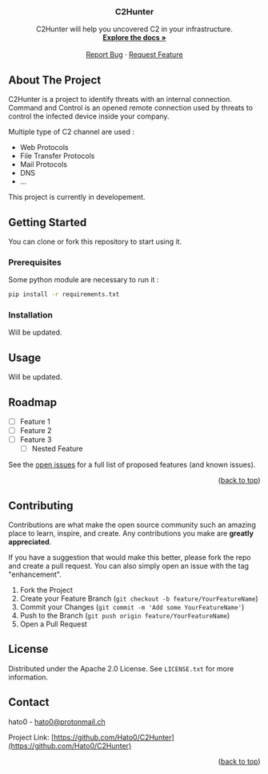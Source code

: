 <div id="top"></div>


<br />
<div align="center">

<h3 align="center">C2Hunter</h3>

  <p align="center">
    C2Hunter will help you uncovered C2 in your infrastructure.
    <br />
    <a href="https://github.com/Hato0/C2Hunter"><strong>Explore the docs »</strong></a>
    <br />
    <br />
    <a href="https://github.com/Hato0/C2Hunter/issues">Report Bug</a>
    ·
    <a href="https://github.com/Hato0/C2Hunter/issues">Request Feature</a>
  </p>
</div>

## About The Project

C2Hunter is a project to identify threats with an internal connection. 
Command and Control is an opened remote connection used by threats to control the infected device inside your company. 

Multiple type of C2 channel are used :
* Web Protocols
* File Transfer Protocols 
* Mail Protocols 
* DNS 
* ...

This project is currently in developement.

## Getting Started

You can clone or fork this repository to start using it. 

### Prerequisites

Some python module are necessary to run it :
```sh
pip install -r requirements.txt
```

### Installation

Will be updated.

## Usage

Will be updated.

## Roadmap

- [ ] Feature 1
- [ ] Feature 2
- [ ] Feature 3
    - [ ] Nested Feature

See the [open issues](https://github.com/github_username/repo_name/issues) for a full list of proposed features (and known issues).

<p align="right">(<a href="#top">back to top</a>)</p>



<!-- CONTRIBUTING -->
## Contributing

Contributions are what make the open source community such an amazing place to learn, inspire, and create. Any contributions you make are **greatly appreciated**.

If you have a suggestion that would make this better, please fork the repo and create a pull request. You can also simply open an issue with the tag "enhancement".

1. Fork the Project
2. Create your Feature Branch (`git checkout -b feature/YourFeatureName`)
3. Commit your Changes (`git commit -m 'Add some YourFeatureName'`)
4. Push to the Branch (`git push origin feature/YourFeatureName`)
5. Open a Pull Request


## License

Distributed under the Apache 2.0 License. See `LICENSE.txt` for more information.

## Contact

hato0 - hato0@protonmail.ch

Project Link: [https://github.com/Hato0/C2Hunter](https://github.com/Hato0/C2Hunter)

<p align="right">(<a href="#top">back to top</a>)</p>
